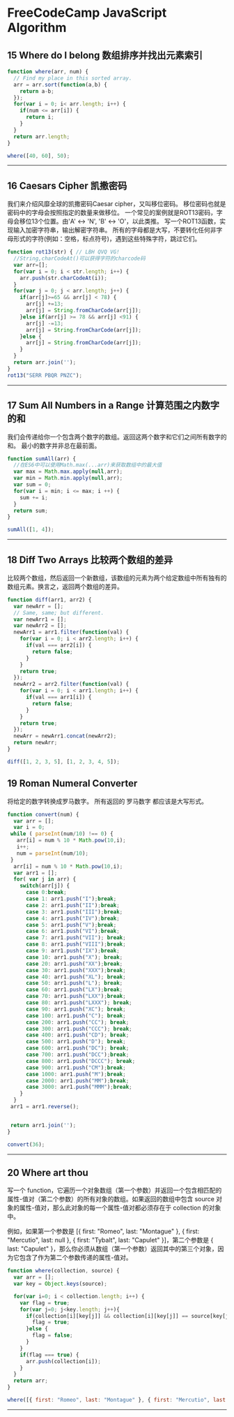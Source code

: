 # FreeCodeCamp JavaScript Algorithm

## 15 Where do I belong 数组排序并找出元素索引

```JavaScript
function where(arr, num) {
  // Find my place in this sorted array.
  arr = arr.sort(function(a,b) {
    return a-b;
  });
  for(var i = 0; i< arr.length; i++) {
    if(num <= arr[i]) {
      return i;
    }
  }
  return arr.length;
}

where([40, 60], 50);
```

---
## 16 Caesars Cipher 凯撒密码

我们来介绍风靡全球的凯撒密码Caesar cipher，又叫移位密码。
移位密码也就是密码中的字母会按照指定的数量来做移位。
一个常见的案例就是ROT13密码，字母会移位13个位置。由'A' ↔ 'N', 'B' ↔ 'O'，以此类推。
写一个ROT13函数，实现输入加密字符串，输出解密字符串。
所有的字母都是大写，不要转化任何非字母形式的字符(例如：空格，标点符号)，遇到这些特殊字符，跳过它们。

```JavaScript
function rot13(str) { // LBH QVQ VG!
  //String,charCodeAt()可以获得字符的charcode码
  var arr=[];
  for(var i = 0; i < str.length; i++) {
    arr.push(str.charCodeAt(i));
  }
  for(var j = 0; j < arr.length; j++) {
    if(arr[j]>=65 && arr[j] < 78) {
      arr[j] +=13;
      arr[j] = String.fromCharCode(arr[j]);
    }else if(arr[j] >= 78 && arr[j] <91) {
      arr[j] -=13;
      arr[j] = String.fromCharCode(arr[j]);
    }else {
      arr[j] = String.fromCharCode(arr[j]);
    }
  }
  return arr.join('');
}
rot13("SERR PBQR PNZC");
```

---

## 17 Sum All Numbers in a Range 计算范围之内数字的和

我们会传递给你一个包含两个数字的数组。返回这两个数字和它们之间所有数字的和。
最小的数字并非总在最前面。

```JavaScript
function sumAll(arr) {
  //在ES6中可以使用Math.max(...arr)来获取数组中的最大值
  var max = Math.max.apply(null,arr);
  var min = Math.min.apply(null,arr);
  var sum = 0;
  for(var i = min; i <= max; i ++) {
    sum += i;
  }
  return sum;
}

sumAll([1, 4]);
```
---
## 18 Diff Two Arrays 比较两个数组的差异

比较两个数组，然后返回一个新数组，该数组的元素为两个给定数组中所有独有的数组元素。换言之，返回两个数组的差异。

```JavaScript
function diff(arr1, arr2) {
  var newArr = [];
  // Same, same; but different.
  var newArr1 = [];
  var newArr2 = [];
  newArr1 = arr1.filter(function(val) {
    for(var i = 0; i < arr2.length; i++) {
      if(val === arr2[i]) {
        return false;
      }
    }
    return true;
  });
  newArr2 = arr2.filter(function(val) {
    for(var i = 0; i < arr1.length; i++) {
      if(val === arr1[i]) {
        return false;
      }
    }
    return true;
  });
  newArr = newArr1.concat(newArr2);
  return newArr;
}

diff([1, 2, 3, 5], [1, 2, 3, 4, 5]);
```
## 19 Roman Numeral Converter

将给定的数字转换成罗马数字。
所有返回的 罗马数字 都应该是大写形式。

```JavaScript
function convert(num) {
  var arr = [];
  var i = 0;
 while ( parseInt(num/10) !== 0) {
   arr[i] = num % 10 * Math.pow(10,i);
   i++;
   num = parseInt(num/10);
 }
  arr[i] = num % 10 * Math.pow(10,i);
  var arr1 = [];
  for( var j in arr) {
    switch(arr[j]) {
      case 0:break;
      case 1: arr1.push("I");break;
      case 2: arr1.push("II");break;
      case 3: arr1.push("III");break;
      case 4: arr1.push("IV");break;
      case 5: arr1.push("V");break;
      case 6: arr1.push("VI");break;
      case 7: arr1.push("VII"); break;
      case 8: arr1.push("VIII");break;
      case 9: arr1.push("IX");break;
      case 10: arr1.push("X"); break;
      case 20: arr1.push("XX");break;
      case 30: arr1.push("XXX");break;
      case 40: arr1.push("XL"); break;
      case 50: arr1.push("L"); break;
      case 60: arr1.push("LX");break;
      case 70: arr1.push("LXX");break;
      case 80: arr1.push("LXXX"); break;
      case 90: arr1.push("XC"); break;
      case 100: arr1.push("C"); break;
      case 200: arr1.push("CC"); break;
      case 300: arr1.push("CCC"); break;
      case 400: arr1.push("CD"); break;
      case 500: arr1.push("D"); break;
      case 600: arr1.push("DC"); break;
      case 700: arr1.push("DCC");break;
      case 800: arr1.push("DCCC"); break;
      case 900: arr1.push("CM");break;
      case 1000: arr1.push("M");break;
      case 2000: arr1.push("MM");break;
      case 3000: arr1.push("MMM");break;
    }
  }
 arr1 = arr1.reverse();


 return arr1.join('');
}

convert(36);
```
---
## 20 Where art thou

写一个 function，它遍历一个对象数组（第一个参数）并返回一个包含相匹配的属性-值对（第二个参数）的所有对象的数组。如果返回的数组中包含 source 对象的属性-值对，那么此对象的每一个属性-值对都必须存在于 collection 的对象中。

例如，如果第一个参数是 [{ first: "Romeo", last: "Montague" }, { first: "Mercutio", last: null }, { first: "Tybalt", last: "Capulet" }]，第二个参数是 { last: "Capulet" }，那么你必须从数组（第一个参数）返回其中的第三个对象，因为它包含了作为第二个参数传递的属性-值对。

```JavaScript
function where(collection, source) {
  var arr = [];
  var key = Object.keys(source);

  for(var i=0; i < collection.length; i++) {
    var flag = true;
    for(var j=0; j<key.length; j++){
      if(collection[i][key[j]] && collection[i][key[j]] == source[key[j]]){
        flag = true;
      }else {
        flag = false;
      }
    }
    if(flag === true) {
      arr.push(collection[i]);
    }
  }  
  return arr;
}

where([{ first: "Romeo", last: "Montague" }, { first: "Mercutio", last: null }, { first: "Tybalt", last: "Capulet" }], { last: "Capulet" });
```
---
